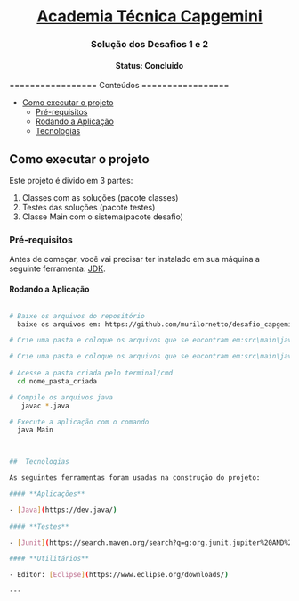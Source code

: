 

<h1 align="center">
     <a href="#" alt="Desafio de Programação - Academia Capgemini">Academia Técnica Capgemini </a>
</h1>

<h3 align="center">
      Solução dos Desafios 1 e 2

<h4 align="center"> 
	Status: Concluido  
</h4>
=================
Conteúdos
=================
<!--ts-->

   * [Como executar o projeto](#-como-executar-o-projeto)
     * [Pré-requisitos](#pré-requisitos)
     * [Rodando a Aplicação](#rodando-a-aplica%C3%A7%C3%A3o)
     * [Tecnologias](#tecnologias)
     
  
 
<!--te-->

## Como executar o projeto

Este projeto é divido em 3 partes:
1. Classes com as soluções (pacote classes) 
2. Testes das soluções (pacote testes)
3. Classe Main com o sistema(pacote desafio)


### Pré-requisitos

Antes de começar, você vai precisar ter instalado em sua máquina a seguinte ferramenta:
[JDK](https://www.oracle.com/java/technologies/downloads/#jdk17-windows). 


####  Rodando a Aplicação 

```bash

# Baixe os arquivos do repositório
  baixe os arquivos em: https://github.com/murilornetto/desafio_capgemini.git

# Crie uma pasta e coloque os arquivos que se encontram em:src\main\java\desafio01 nessa pasta 

# Crie uma pasta e coloque os arquivos que se encontram em:src\main\java\desafio02 nessa pasta 
	
# Acesse a pasta criada pelo terminal/cmd
  cd nome_pasta_criada

# Compile os arquivos java
   javac *.java

# Execute a aplicação com o comando
  java Main



##  Tecnologias 

As seguintes ferramentas foram usadas na construção do projeto:

#### **Aplicações**  

- [Java](https://dev.java/)
  
#### **Testes**  

- [Junit](https://search.maven.org/search?q=g:org.junit.jupiter%20AND%20v:5.8.2)

#### **Utilitários**

- Editor: [Eclipse](https://www.eclipse.org/downloads/) 

---

